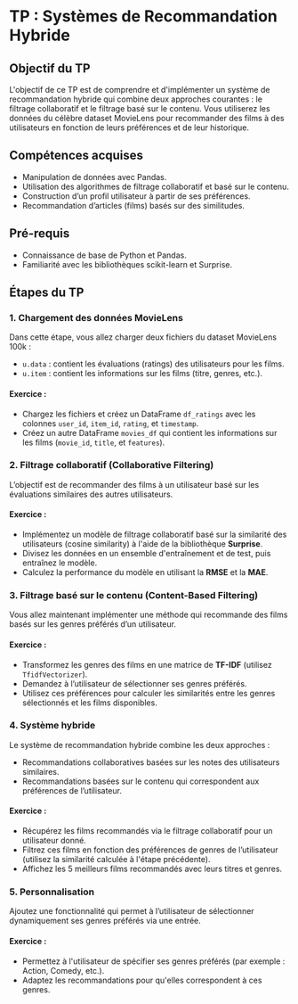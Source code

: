 # TP : Systèmes de Recommandation Hybride

## Objectif du TP
L'objectif de ce TP est de comprendre et d'implémenter un système de recommandation hybride qui combine deux approches courantes : le filtrage collaboratif et le filtrage basé sur le contenu. Vous utiliserez les données du célèbre dataset MovieLens pour recommander des films à des utilisateurs en fonction de leurs préférences et de leur historique.

## Compétences acquises
- Manipulation de données avec Pandas.
- Utilisation des algorithmes de filtrage collaboratif et basé sur le contenu.
- Construction d’un profil utilisateur à partir de ses préférences.
- Recommandation d’articles (films) basés sur des similitudes.

## Pré-requis
- Connaissance de base de Python et Pandas.
- Familiarité avec les bibliothèques scikit-learn et Surprise.

## Étapes du TP

### 1. Chargement des données MovieLens
Dans cette étape, vous allez charger deux fichiers du dataset MovieLens 100k :
- `u.data` : contient les évaluations (ratings) des utilisateurs pour les films.
- `u.item` : contient les informations sur les films (titre, genres, etc.).

#### Exercice :
- Chargez les fichiers et créez un DataFrame `df_ratings` avec les colonnes `user_id`, `item_id`, `rating`, et `timestamp`.
- Créez un autre DataFrame `movies_df` qui contient les informations sur les films (`movie_id`, `title`, et `features`).

### 2. Filtrage collaboratif (Collaborative Filtering)
L’objectif est de recommander des films à un utilisateur basé sur les évaluations similaires des autres utilisateurs.

#### Exercice :
- Implémentez un modèle de filtrage collaboratif basé sur la similarité des utilisateurs (cosine similarity) à l'aide de la bibliothèque **Surprise**.
- Divisez les données en un ensemble d'entraînement et de test, puis entraînez le modèle.
- Calculez la performance du modèle en utilisant la **RMSE** et la **MAE**.

### 3. Filtrage basé sur le contenu (Content-Based Filtering)
Vous allez maintenant implémenter une méthode qui recommande des films basés sur les genres préférés d’un utilisateur.

#### Exercice :
- Transformez les genres des films en une matrice de **TF-IDF** (utilisez `TfidfVectorizer`).
- Demandez à l’utilisateur de sélectionner ses genres préférés.
- Utilisez ces préférences pour calculer les similarités entre les genres sélectionnés et les films disponibles.

### 4. Système hybride
Le système de recommandation hybride combine les deux approches :
- Recommandations collaboratives basées sur les notes des utilisateurs similaires.
- Recommandations basées sur le contenu qui correspondent aux préférences de l’utilisateur.

#### Exercice :
- Récupérez les films recommandés via le filtrage collaboratif pour un utilisateur donné.
- Filtrez ces films en fonction des préférences de genres de l’utilisateur (utilisez la similarité calculée à l'étape précédente).
- Affichez les 5 meilleurs films recommandés avec leurs titres et genres.

### 5. Personnalisation
Ajoutez une fonctionnalité qui permet à l’utilisateur de sélectionner dynamiquement ses genres préférés via une entrée.

#### Exercice :
- Permettez à l'utilisateur de spécifier ses genres préférés (par exemple : Action, Comedy, etc.).
- Adaptez les recommandations pour qu'elles correspondent à ces genres.
